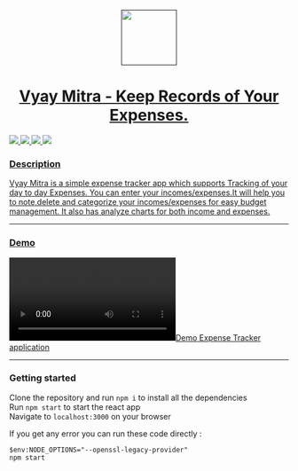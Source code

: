 <p align="center">
  <a href="" rel="noopener">
 <img width=100px src="https://img-premium.flaticon.com/png/512/2942/2942269.png?token=exp=1622321420~hmac=4864c7ee60fb37512bdbb265604717a0"</a>
</p>
<h1 align = 'center'>   Vyay Mitra - Keep Records of Your Expenses.</h1>

![](https://img.shields.io/badge/Made_with-Reactjs-20232A?style=for-the-badge&logo=react&logoColor=61DAFB)
![](https://img.shields.io/badge/Styled_with-Material_ui-007899?style=for-the-badge&logo=Material-ui)
![](https://img.shields.io/badge/Deployed_on-Netlify-00C7B7?style=for-the-badge&logo=netlify&logoColor=white)
![](https://img.shields.io/badge/IDE-Visual_Studio_Code-blue?style=for-the-badge&logo=visual%20studio%20code&logoColor=white)

### Description  ##
<p>
  Vyay Mitra is a simple expense tracker app which supports Tracking of your day to day Expenses. You can enter your incomes/expenses.It will help you to note,delete and categorize your incomes/expenses for easy budget management. It also has analyze charts for both income and expenses.
</p>

---
### Demo  ##
![Demo Expense Tracker application](./demo/demo.gif.mp4)

---

### Getting started ##
  
  Clone the repository and run `npm i` to install all the dependencies<br>
  Run `npm start` to start the react app<br>
  Navigate to `localhost:3000` on your browser

  If you get any error you can run these code directly :
  
  `$env:NODE_OPTIONS="--openssl-legacy-provider"`<br>
  `npm start`
